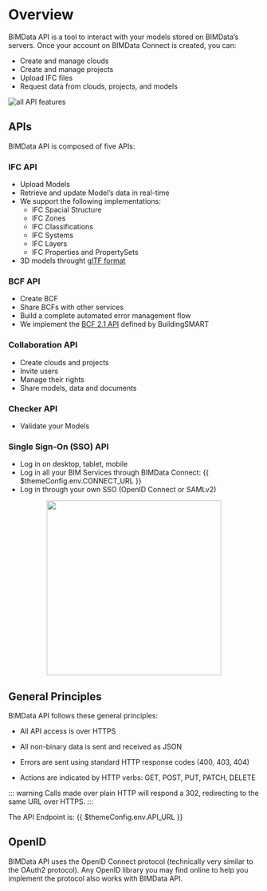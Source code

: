 # Overview

BIMData API is a tool to interact with your models stored on BIMData’s servers. Once your account on BIMData Connect is created, you can:

- Create and manage clouds
- Create and manage projects
- Upload IFC files
- Request data from clouds, projects, and models

![all API features](/assets/img/api/API-features.png)

## APIs

BIMData API is composed of five APIs:

### IFC API

- Upload Models
- Retrieve and update Model’s data in real-time
- We support the following implementations:
  - IFC Spacial Structure
  - IFC Zones
  - IFC Classifications
  - IFC Systems
  - IFC Layers
  - IFC Properties and PropertySets
- 3D models throught [glTF format](https://www.khronos.org/gltf/)

### BCF API
- Create BCF
- Share BCFs with other services
- Build a complete automated error management flow
- We implement the [BCF 2.1 API](https://github.com/buildingSMART/BCF-API) defined by BuildingSMART

### Collaboration API
- Create clouds and projects
- Invite users
- Manage their rights
- Share models, data and documents

### Checker API
- Validate your Models

### Single Sign-On (SSO) API
- Log in on desktop, tablet, mobile
- Log in all your BIM Services through BIMData Connect: <a :href="$themeConfig.env.CONNECT_URL">{{ $themeConfig.env.CONNECT_URL }}</a>
- Log in through your own SSO (OpenID Connect or SAMLv2)

<div style="text-align: center;">
  <img src="/assets/img/api/API-organisation.png" width="350">
</div>

## General Principles

BIMData API follows these general principles:

- All API access is over HTTPS

- All non-binary data is sent and received as JSON

- Errors are sent using standard HTTP response codes (400, 403, 404)

- Actions are indicated by HTTP verbs: GET, POST, PUT, PATCH, DELETE

::: warning
Calls made over plain HTTP will respond a 302, redirecting to the same URL over HTTPS.
:::

The API Endpoint is: <a :href="$themeConfig.env.API_URL">{{ $themeConfig.env.API_URL }}</a>

## OpenID

BIMData API uses the OpenID Connect protocol (technically very similar to the OAuth2 protocol). Any OpenID library you may find online to help you implement the protocol also works with BIMData API.
